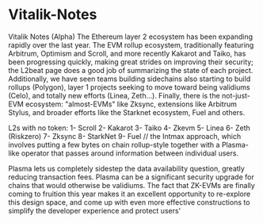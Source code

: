 # Vitalik-Notes
Vitalik Notes (Alpha)
The Ethereum layer 2 ecosystem has been expanding rapidly over the last year. The EVM rollup ecosystem, traditionally featuring Arbitrum, Optimism and Scroll, and more recently Kakarot and Taiko, has been progressing quickly, making great strides on improving their security; the L2beat page does a good job of summarizing the state of each project. Additionally, we have seen teams building sidechains also starting to build rollups (Polygon), layer 1 projects seeking to move toward being validiums (Celo), and totally new efforts (Linea, Zeth...). Finally, there is the not-just-EVM ecosystem: "almost-EVMs" like Zksync, extensions like Arbitrum Stylus, and broader efforts like the Starknet ecosystem, Fuel and others.

L2s with no token: 
1- Scroll
2- Kakarot
3- Taiko
4- Zkevm
5- Linea
6- Zeth (Riskzero)
7- Zksync
8- StarkNet 
9- Fuel
//
the Intmax approach, which involves putting a few bytes on chain rollup-style together with a Plasma-like operator that passes around information between individual users.

Plasma lets us completely sidestep the data availability question, greatly reducing transaction fees. Plasma can be a significant security upgrade for chains that would otherwise be validiums. The fact that ZK-EVMs are finally coming to fruition this year makes it an excellent opportunity to re-explore this design space, and come up with even more effective constructions to simplify the developer experience and protect users' 
